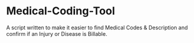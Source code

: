 # Medical-Coding-Tool
A script written to make it easier to find Medical Codes &amp; Description and confirm if an Injury or Disease is Billable.
